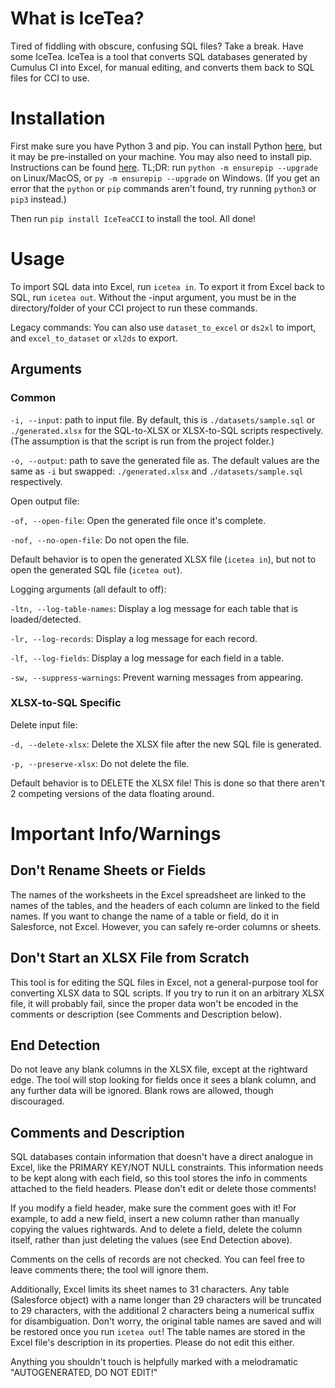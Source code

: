 # What is IceTea?
Tired of fiddling with obscure, confusing SQL files? Take a break. Have some IceTea.
IceTea is a tool that converts SQL databases generated by Cumulus CI into Excel, for manual editing, and converts them back to SQL files for CCI to use.

# Installation
First make sure you have Python 3 and pip. You can install Python [here](https://www.python.org/downloads/), but it may be pre-installed on your machine. You may also need to install pip. Instructions can be found [here](https://pip.pypa.io/en/stable/installation/). TL;DR: run `python -m ensurepip --upgrade` on Linux/MacOS, or `py -m ensurepip --upgrade` on Windows. (If you get an error that the `python` or `pip` commands aren't found, try running `python3` or `pip3` instead.)

Then run `pip install IceTeaCCI` to install the tool. All done!

# Usage
To import SQL data into Excel, run `icetea in`. To export it from Excel back to SQL, run `icetea out`. Without the -input argument, you must be in the directory/folder of your CCI project to run these commands.

Legacy commands: You can also use `dataset_to_excel` or `ds2xl` to import, and `excel_to_dataset` or `xl2ds` to export.

## Arguments
### Common
`-i, --input`: path to input file. By default, this is `./datasets/sample.sql` or `./generated.xlsx` for the SQL-to-XLSX or XLSX-to-SQL scripts respectively. (The assumption is that the script is run from the project folder.)

`-o, --output`: path to save the generated file as. The default values are the same as `-i` but swapped: `./generated.xlsx` and `./datasets/sample.sql` respectively.

Open output file:

`-of, --open-file`: Open the generated file once it's complete.

`-nof, --no-open-file`: Do not open the file.

Default behavior is to open the generated XLSX file (`icetea in`), but not to open the generated SQL file (`icetea out`).

Logging arguments (all default to off):

`-ltn, --log-table-names`: Display a log message for each table that is loaded/detected.

`-lr, --log-records`: Display a log message for each record.

`-lf, --log-fields`: Display a log message for each field in a table.

`-sw, --suppress-warnings`: Prevent warning messages from appearing.

### XLSX-to-SQL Specific
Delete input file:

`-d, --delete-xlsx`: Delete the XLSX file after the new SQL file is generated.

`-p, --preserve-xlsx`: Do not delete the file.

Default behavior is to DELETE the XLSX file! This is done so that there aren't 2 competing versions of the data floating around.

# Important Info/Warnings
## Don't Rename Sheets or Fields
The names of the worksheets in the Excel spreadsheet are linked to the names of the tables, and the headers of each column are linked to the field names. If you want to change the name of a table or field, do it in Salesforce, not Excel. However, you can safely re-order columns or sheets.

## Don't Start an XLSX File from Scratch
This tool is for editing the SQL files in Excel, not a general-purpose tool for converting XLSX data to SQL scripts. If you try to run it on an arbitrary XLSX file, it will probably fail, since the proper data won't be encoded in the comments or description (see Comments and Description below).

## End Detection
Do not leave any blank columns in the XLSX file, except at the rightward edge. The tool will stop looking for fields once it sees a blank column, and any further data will be ignored. Blank rows are allowed, though discouraged.

## Comments and Description
SQL databases contain information that doesn't have a direct analogue in Excel, like the PRIMARY KEY/NOT NULL constraints. This information needs to be kept along with each field, so this tool stores the info in comments attached to the field headers. Please don't edit or delete those comments!

If you modify a field header, make sure the comment goes with it! For example, to add a new field, insert a new column rather than manually copying the values rightwards. And to delete a field, delete the column itself, rather than just deleting the values (see End Detection above).

Comments on the cells of records are not checked. You can feel free to leave comments there; the tool will ignore them.

Additionally, Excel limits its sheet names to 31 characters. Any table (Salesforce object) with a name longer than 29 characters will be truncated to 29 characters, with the additional 2 characters being a numerical suffix for disambiguation. Don't worry, the original table names are saved and will be restored once you run `icetea out`! The table names are stored in the Excel file's description in its properties. Please do not edit this either.

Anything you shouldn't touch is helpfully marked with a melodramatic "AUTOGENERATED, DO NOT EDIT!"
